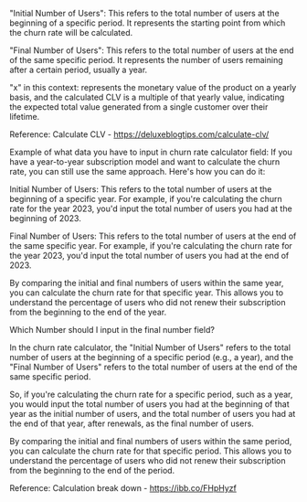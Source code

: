 "Initial Number of Users": This refers to the total number of users at the beginning of a specific period. It represents the starting point from which the churn rate will be calculated.

"Final Number of Users": This refers to the total number of users at the end of the same specific period. It represents the number of users remaining after a certain period, usually a year.

"x" in this context: represents the monetary value of the product on a yearly basis, and the calculated CLV is a multiple of that yearly value, indicating the expected total value generated from a single customer over their lifetime.

Reference: Calculate CLV - https://deluxeblogtips.com/calculate-clv/

Example of what data you have to input in churn rate calculator field: If you have a year-to-year subscription model and want to calculate the churn rate, you can still use the same approach. Here's how you can do it:

Initial Number of Users: This refers to the total number of users at the beginning of a specific year. For example, if you're calculating the churn rate for the year 2023, you'd input the total number of users you had at the beginning of 2023.

Final Number of Users: This refers to the total number of users at the end of the same specific year. For example, if you're calculating the churn rate for the year 2023, you'd input the total number of users you had at the end of 2023.

By comparing the initial and final numbers of users within the same year, you can calculate the churn rate for that specific year. This allows you to understand the percentage of users who did not renew their subscription from the beginning to the end of the year.


Which Number should I input in the final number field?


In the churn rate calculator, the "Initial Number of Users" refers to the total number of users at the beginning of a specific period (e.g., a year), and the "Final Number of Users" refers to the total number of users at the end of the same specific period.

So, if you're calculating the churn rate for a specific period, such as a year, you would input the total number of users you had at the beginning of that year as the initial number of users, and the total number of users you had at the end of that year, after renewals, as the final number of users.

By comparing the initial and final numbers of users within the same period, you can calculate the churn rate for that specific period. This allows you to understand the percentage of users who did not renew their subscription from the beginning to the end of the period.


Reference: Calculation break down - https://ibb.co/FHpHyzf
